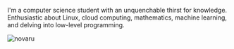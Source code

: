 I'm a computer science student with an unquenchable thirst for knowledge. Enthusiastic about Linux, cloud computing, mathematics, machine learning, and delving into low-level programming.

<p>
  <img src="https://github-readme-stats.vercel.app/api/top-langs?username=novaru&show_icons=true&theme=codeSTACKr&layout=compact&hide=hack" alt="novaru" />
</p>
